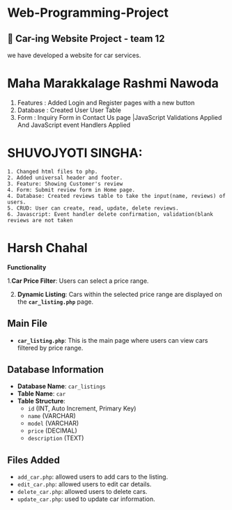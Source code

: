 # Web-Programming-Project

## 🚗 Car-ing Website Project - team 12

we have developed a website for car services.

# Maha Marakkalage Rashmi Nawoda

1. Features : Added Login and Register pages with a new button
2. Database : Created User User Table
3. Form : Inquiry Form in Contact Us page |JavaScript Validations Applied And JavaScript event Handlers Applied

# SHUVOJYOTI SINGHA:

    1. Changed html files to php.
    2. Added universal header and footer.
    3. Feature: Showing Customer's review
    4. Form: Submit review form in Home page.
    4. Database: Created reviews table to take the input(name, reviews) of users.
    5. CRUD: User can create, read, update, delete reviews.
    6. Javascript: Event handler delete confirmation, validation(blank reviews are not taken

# Harsh Chahal

**Functionality**

1.**Car Price Filter**: Users can select a price range.

2. **Dynamic Listing**: Cars within the selected price range are displayed on the **`car_listing.php`** page.

## Main File
- **`car_listing.php`**: This is the main page where users can view cars filtered by price range.

## Database Information
- **Database Name**: `car_listings`
- **Table Name**: `car`
- **Table Structure**:
  - `id` (INT, Auto Increment, Primary Key)
  - `name` (VARCHAR)
  - `model` (VARCHAR)
  - `price` (DECIMAL)
  - `description` (TEXT)

## Files Added
- `add_car.php`:  allowed users to add cars to the listing.
- `edit_car.php`: allowed users to edit car details.
- `delete_car.php`:  allowed users to delete cars.
- `update_car.php`:  used to update car information.

